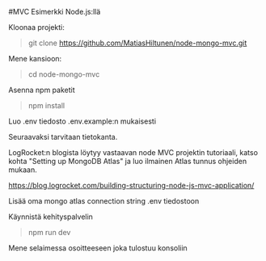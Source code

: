 #MVC Esimerkki Node.js:llä

Kloonaa projekti:
>git clone https://github.com/MatiasHiltunen/node-mongo-mvc.git

Mene kansioon:
>cd node-mongo-mvc

Asenna npm paketit
>npm install

Luo .env tiedosto .env.example:n mukaisesti


Seuraavaksi tarvitaan tietokanta.

LogRocket:n blogista löytyy vastaavan node MVC projektin tutoriaali,
katso kohta "Setting up MongoDB Atlas" ja luo ilmainen Atlas tunnus ohjeiden mukaan. 

https://blog.logrocket.com/building-structuring-node-js-mvc-application/

Lisää oma mongo atlas connection string .env tiedostoon

Käynnistä kehityspalvelin
>npm run dev

Mene selaimessa osoitteeseen joka tulostuu konsoliin